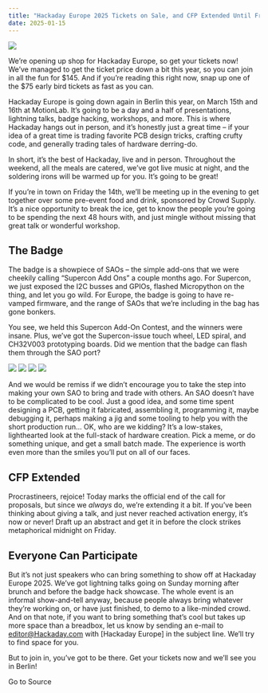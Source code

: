 ```yaml
---
title: "Hackaday Europe 2025 Tickets on Sale, and CFP Extended Until Friday"
date: 2025-01-15
---
```


![](https://hackaday.com/wp-content/uploads/2025/01/evb-banner1.png?w=800)

We’re opening up shop for Hackaday Europe, so get your tickets now! We’ve managed to get the ticket price down a bit this year, so you can join in all the fun for $145. And if you’re reading this right now, snap up one of the $75 early bird tickets as fast as you can.

Hackaday Europe is going down again in Berlin this year, on March 15th and 16th at MotionLab. It’s going to be a day and a half of presentations, lightning talks, badge hacking, workshops, and more. This is where Hackaday hangs out in person, and it’s honestly just a great time – if your idea of a great time is trading favorite PCB design tricks, crafting crufty code, and generally trading tales of hardware derring-do.

In short, it’s the best of Hackaday, live and in person. Throughout the weekend, all the meals are catered, we’ve got live music at night, and the soldering irons will be warmed up for you. It’s going to be great!

If you’re in town on Friday the 14th, we’ll be meeting up in the evening to get together over some pre-event food and drink, sponsored by Crowd Supply. It’s a nice opportunity to break the ice, get to know the people you’re going to be spending the next 48 hours with, and just mingle without missing that great talk or wonderful workshop.

## The Badge

The badge is a showpiece of SAOs – the simple add-ons that we were cheekily calling “Supercon Add Ons” a couple months ago. For Supercon, we just exposed the I2C busses and GPIOs, flashed Micropython on the thing, and let you go wild. For Europe, the badge is going to have re-vamped firmware, and the range of SAOs that we’re including in the bag has gone bonkers.

You see, we held this Supercon Add-On Contest, and the winners were insane. Plus, we’ve got the Supercon-issue touch wheel, LED spiral, and CH32V003 prototyping boards. Did we mention that the badge can flash them through the SAO port?

![](https://hackaday.com/wp-content/uploads/2024/11/sao24_meter.jpg?w=400) ![](https://hackaday.com/wp-content/uploads/2024/11/sao24_vectrex.jpg?w=400) ![](https://hackaday.com/wp-content/uploads/2025/01/sao24_bendy_thumbnail.png?w=400) ![](https://hackaday.com/wp-content/uploads/2025/01/sao24_etch_thumbnail.png?w=400)

And we would be remiss if we didn’t encourage you to take the step into making your own SAO to bring and trade with others. An SAO doesn’t have to be complicated to be cool. Just a good idea, and some time spent designing a PCB, getting it fabricated, assembling it, programming it, maybe debugging it, perhaps making a jig and some tooling to help you with the short production run… OK, who are we kidding? It’s a low-stakes, lighthearted look at the full-stack of hardware creation. Pick a meme, or do something unique, and get a small batch made. The experience is worth even more than the smiles you’ll put on all of our faces.

## CFP Extended

Procrastineers, rejoice! Today marks the official end of the call for proposals, but since we _always_ do, we’re extending it a bit. If you’ve been thinking about giving a talk, and just never reached activation energy, it’s now or never! Draft up an abstract and get it in before the clock strikes metaphorical midnight on Friday.

## Everyone Can Participate

But it’s not just speakers who can bring something to show off at Hackaday Europe 2025. We’ve got lightning talks going on Sunday morning after brunch and before the badge hack showcase. The whole event is an informal show-and-tell anyway, because people always bring whatever they’re working on, or have just finished, to demo to a like-minded crowd. And on that note, if you want to bring something that’s cool but takes up more space than a breadbox, let us know by sending an e-mail to editor@Hackaday.com with \[Hackaday Europe\] in the subject line. We’ll try to find space for you.

But to join in, you’ve got to be there. Get your tickets now and we’ll see you in Berlin!

Go to Source
